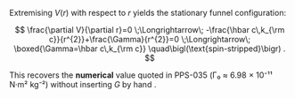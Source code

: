 Extremising $V(r)$ with respect to $r$ yields the stationary funnel configuration:

$$
\frac{\partial V}{\partial r}=0
\;\Longrightarrow\;
-\frac{\hbar c\,k_{\rm c}}{r^{2}}+\frac{\Gamma}{r^{2}}=0
\;\Longrightarrow\;
\boxed{\Gamma=\hbar c\,k_{\rm c}} \quad\bigl(\text{spin-stripped}\bigr) .
$$

This recovers the **numerical** value quoted in PPS-035 (Γ₀ ≈ 6.98 × 10⁻¹¹ N·m² kg⁻²) without inserting *G* by hand .